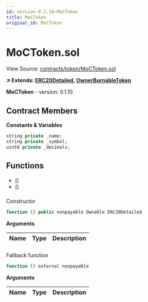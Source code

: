 ```yaml
---
id: version-0.1.10-MoCToken
title: MoCToken
original_id: MoCToken
---
```


# MoCToken.sol

View Source: [contracts/token/MoCToken.sol](../../contracts/token/MoCToken.sol)

**↗ Extends: [ERC20Detailed](ERC20Detailed.md), [OwnerBurnableToken](OwnerBurnableToken.md)**

**MoCToken** - version: 0.1.10

## Contract Members
**Constants & Variables**

```js
string private _name;
string private _symbol;
uint8 private _decimals;

```

## Functions

- [()](#)
- [()](#)

### 

Constructor

```js
function () public nonpayable Ownable ERC20Detailed 
```

**Arguments**

| Name        | Type           | Description  |
| ------------- |------------- | -----|

### 

Fallback function

```js
function () external nonpayable
```

**Arguments**

| Name        | Type           | Description  |
| ------------- |------------- | -----|

